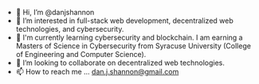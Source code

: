 - 👋 Hi, I’m @danjshannon
- 👀 I’m interested in full-stack web development, decentralized web technologies, and cybersecurity.
- 🌱 I'm currently learning cybersecurity and blockchain. I am earning a Masters of Science in Cybersecurity from Syracuse University (College of Engineering and Computer Science).
- 💞️ I’m looking to collaborate on decentralized web technologies.
- 📫 How to reach me ... dan.j.shannon@gmail.com

<!---
danjshannon/danjshannon is a ✨ special ✨ repository because its `README.md` (this file) appears on your GitHub profile.
You can click the Preview link to take a look at your changes.
--->
